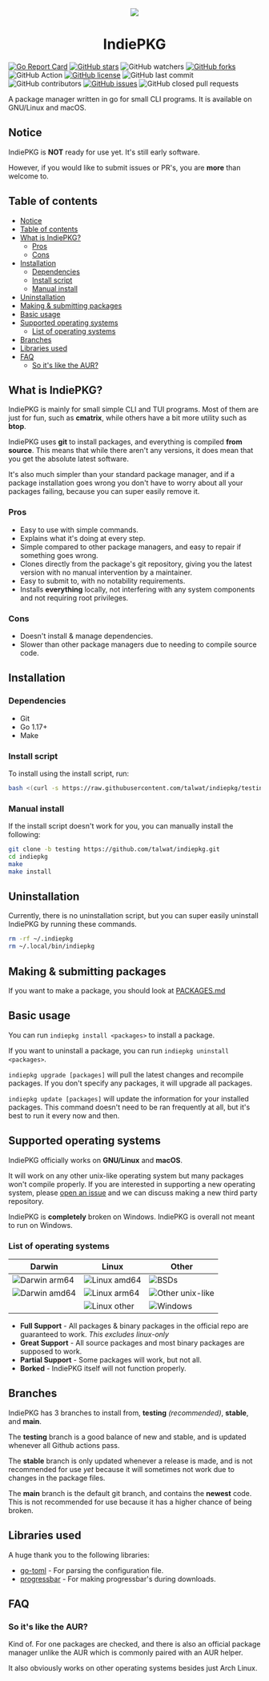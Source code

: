 <!-- markdownlint-disable MD033 MD041 MD013 -->

<div align="center">
    <img src="./assets/roundlogo.svg">
    <h1>IndiePKG</h1>
</div>

[![Go Report Card](https://goreportcard.com/badge/github.com/talwat/indiepkg)](https://goreportcard.com/report/github.com/talwat/indiepkg)
[![GitHub stars](https://img.shields.io/github/stars/talwat/indiepkg)](https://github.com/talwat/indiepkg/stargazers)
![GitHub watchers](https://img.shields.io/github/watchers/talwat/indiepkg)
[![GitHub forks](https://img.shields.io/github/forks/talwat/indiepkg)](https://github.com/talwat/indiepkg/network)
![GitHub Action](https://img.shields.io/github/workflow/status/talwat/indiepkg/test)
[![GitHub license](https://img.shields.io/github/license/talwat/indiepkg)](https://github.com/talwat/indiepkg)
![GitHub last commit](https://img.shields.io/github/last-commit/talwat/indiepkg)
![GitHub contributors](https://img.shields.io/github/contributors/talwat/indiepkg)
[![GitHub issues](https://img.shields.io/github/issues/talwat/indiepkg)](https://github.com/talwat/indiepkg/issues)
![GitHub closed pull requests](https://img.shields.io/github/issues-pr-closed/talwat/indiepkg)

A package manager written in go for small CLI programs. It is available on GNU/Linux and macOS.

## Notice

IndiePKG is **NOT** ready for use yet. It's still early software.

However, if you would like to submit issues or PR's, you are **more** than welcome to.

## Table of contents

- [Notice](#notice)
- [Table of contents](#table-of-contents)
- [What is IndiePKG?](#what-is-indiepkg)
  - [Pros](#pros)
  - [Cons](#cons)
- [Installation](#installation)
  - [Dependencies](#dependencies)
  - [Install script](#install-script)
  - [Manual install](#manual-install)
- [Uninstallation](#uninstallation)
- [Making & submitting packages](#making--submitting-packages)
- [Basic usage](#basic-usage)
- [Supported operating systems](#supported-operating-systems)
  - [List of operating systems](#list-of-operating-systems)
- [Branches](#branches)
- [Libraries used](#libraries-used)
- [FAQ](#faq)
  - [So it's like the AUR?](#so-its-like-the-aur)

## What is IndiePKG?

IndiePKG is mainly for small simple CLI and TUI programs. Most of them are just for fun, such as **cmatrix**, while others have a bit more utility such as **btop**.

IndiePKG uses **git** to install packages, and everything is compiled **from source**. This means that while there aren't any versions, it does mean that you get the absolute latest software.

It's also much simpler than your standard package manager, and if a package installation goes wrong you don't have to worry about all your packages failing, because you can super easily remove it.

### Pros

- Easy to use with simple commands.
- Explains what it's doing at every step.
- Simple compared to other package managers, and easy to repair if something goes wrong.
- Clones directly from the package's git repository, giving you the latest version with no manual intervention by a maintainer.
- Easy to submit to, with no notability requirements.
- Installs **everything** locally, not interfering with any system components and not requiring root privileges.

### Cons

- Doesn't install & manage dependencies.
- Slower than other package managers due to needing to compile source code.

## Installation

### Dependencies

- Git
- Go 1.17+
- Make

### Install script

To install using the install script, run:

```bash
bash <(curl -s https://raw.githubusercontent.com/talwat/indiepkg/testing/scripts/install.sh)
```

### Manual install

If the install script doesn't work for you, you can manually install the following:

```bash
git clone -b testing https://github.com/talwat/indiepkg.git
cd indiepkg
make
make install
```

## Uninstallation

Currently, there is no uninstallation script, but you can super easily uninstall IndiePKG by running these commands.

```bash
rm -rf ~/.indiepkg
rm ~/.local/bin/indiepkg
```

## Making & submitting packages

If you want to make a package, you should look at [PACKAGES.md](PACKAGES.md)

## Basic usage

You can run `indiepkg install <packages>` to install a package.

If you want to uninstall a package, you can run `indiepkg uninstall <packages>`.

`indiepkg upgrade [packages]` will pull the latest changes and recompile packages. If you don't specify any packages, it will upgrade all packages.

`indiepkg update [packages]` will update the information for your installed packages. This command doesn't need to be ran frequently at all, but it's best to run it every now and then.

## Supported operating systems

IndiePKG officially works on **GNU/Linux** and **macOS**.

It will work on any other unix-like operating system but many packages won't compile properly. If you are interested in supporting a new operating system, please [open an issue](https://github.com/talwat/indiepkg/issues/new/choose) and we can discuss making a new third party repository.

IndiePKG is **completely** broken on Windows. IndiePKG is overall not meant to run on Windows.

### List of operating systems

| Darwin                                                                                  | Linux                                                                                 | Other                                                                                   |
| --------------------------------------------------------------------------------------- | ------------------------------------------------------------------------------------- | --------------------------------------------------------------------------------------- |
| ![Darwin arm64](https://img.shields.io/badge/darwin%20arm64-full%20support-brightgreen) | ![Linux amd64](https://img.shields.io/badge/linux%20amd64-full%20support-brightgreen) | ![BSDs](https://img.shields.io/badge/BSDs-partial%20support-yellow)            |
| ![Darwin amd64](https://img.shields.io/badge/darwin%20amd64-great%20support-green)      | ![Linux arm64](https://img.shields.io/badge/linux%20arm64-great%20support-green)      | ![Other unix-like](https://img.shields.io/badge/other%20unix--like-partial%20support-yellow) |
|                                                                                         | ![Linux other](https://img.shields.io/badge/linux%20other-good%20support-yellowgreen) | ![Windows](https://img.shields.io/badge/windows-borked-red) |

- **Full Support** - All packages & binary packages in the official repo are guaranteed to work. *This excludes linux-only*
- **Great Support** - All source packages and most binary packages are supposed to work.
- **Partial Support** - Some packages will work, but not all.
- **Borked** - IndiePKG itself will not function properly.

## Branches

IndiePKG has 3 branches to install from, **testing** *(recommended)*, **stable**, and **main**.

The **testing** branch is a good balance of new and stable, and is updated whenever all Github actions pass.

The **stable** branch is only updated whenever a release is made, and is not recommended for use *yet* because it will sometimes not work due to changes in the package files.

The **main** branch is the default git branch, and contains the **newest** code. This is not recommended for use because it has a higher chance of being broken.

## Libraries used

A huge thank you to the following libraries:

- [go-toml](https://github.com/pelletier/go-toml.git) - For parsing the configuration file.
- [progressbar](https://github.com/schollz/progressbar.git) - For making progressbar's during downloads.

## FAQ

### So it's like the AUR?

Kind of. For one packages are checked, and there is also an official package manager unlike the AUR which is commonly paired with an AUR helper.

It also obviously works on other operating systems besides just Arch Linux.
